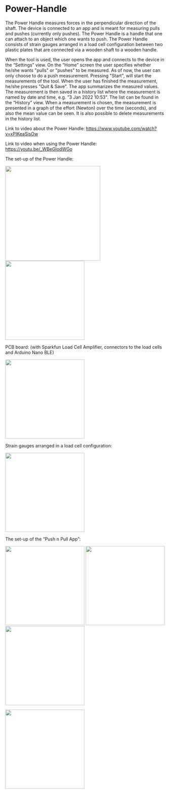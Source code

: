 # Power-Handle
The Power Handle measures forces in the perpendicular direction of the shaft. 
The device is connected to an app and is meant for measuring pulls and pushes (currently only pushes).
The Power Handle is a handle that one can attach to an object which one wants to push. 
The Power Handle consists of strain gauges arranged in a load cell configuration between two plastic plates that are connected via a wooden shaft to a wooden handle.

When the tool is used, the user opens the app and connects to the device in the “Settings” view. 
On the “Home” screen the user specifies whether he/she wants "pulls" or "pushes" to be measured. As of now, the user can only choose to do a push measurement. 
Pressing "Start", will start the measurements of the tool. When the user has finished the measurement, he/she presses "Quit & Save". 
The app summarizes the measured values. The measurement is then saved in a history list where the measurement is named by date and time, e.g. ”3 Jan 2022 10:53”. 
The list can be found in the “History” view. 
When a measurement is chosen, the measurement is presented in a graph of the effort (Newton) over the time (seconds), and also the mean value can be seen. 
It is also possible to delete measurements in the history list. 

Link to video about the Power Handle: https://www.youtube.com/watch?v=xPIKeaSisOw

Link to video when using the Power Handle: https://youtu.be/_WBeGIodWGo 


The set-up of the Power Handle: 

<img src="https://user-images.githubusercontent.com/97241022/148410238-9c582845-959c-483b-aea6-386b4eb30203.png" width="300" /> <img src="https://user-images.githubusercontent.com/97241022/148410680-423caf23-0b3f-4ac4-888a-2308b4302854.png" width="250" />


PCB board: (with Sparkfun Load Cell Amplifier, connectors to the load cells and Arduino Nano BLE) 

<img src="https://user-images.githubusercontent.com/97241022/148410987-99d236c8-71f9-40a0-a14f-76727e5429d0.png" width="250" />


Strain gauges arranged in a load cell configuration: 

<img src="https://user-images.githubusercontent.com/97241022/148411713-71caef38-f084-4d7e-9215-a1c2d499cead.png" width="250" />


The set-up of the “Push n Pull App”: 

<img src="https://user-images.githubusercontent.com/97241022/148411969-7020aa7b-69cb-45c5-b4df-0515569ce700.png" width="250" /> <img src="https://user-images.githubusercontent.com/97241022/148412338-be3bd17d-9437-4952-8d6f-962569234036.png" width="250" /> <img src="https://user-images.githubusercontent.com/97241022/148412325-d674ac51-6937-409c-a0b3-8479b9112ac6.png" width="250" />


<img src="https://user-images.githubusercontent.com/97241022/148914898-581116a4-1be7-4917-a6af-046711e66028.jpeg" width="250" /> 
